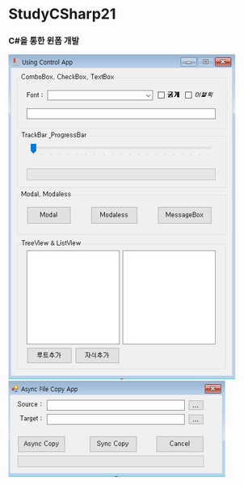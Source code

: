 # StudyCSharp21


### C#을 통한 윈폼 개발
![결과물](https://github.com/KImHayun/StudyCSharp21/blob/main/result_images/result_01.PNG) <br>
![결과물](https://github.com/KImHayun/StudyCSharp21/blob/main/result_images/result_02.PNG) <br>


